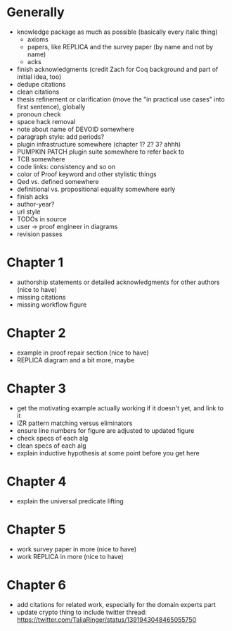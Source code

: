 

# Generally

- knowledge package as much as possible (basically every italic thing)
  + axioms
  + papers, like REPLICA and the survey paper (by name and not by name)
  + acks
- finish acknowledgments (credit Zach for Coq background and part of initial idea, too)
- dedupe citations
- clean citations
- thesis refinement or clarification (move the "in practical use cases" into first sentence), globally
- pronoun check
- space hack removal
- note about name of DEVOID somewhere
- paragraph style: add periods?
- plugin infrastructure somewhere (chapter 1? 2? 3? ahhh)
- PUMPKIN PATCH plugin suite somewhere to refer back to
- TCB somewhere
- code links: consistency and so on
- color of Proof keyword and other stylistic things
- Qed vs. defined somewhere
- definitional vs. propositional equality somewhere early
- finish acks
- author-year?
- url style
- TODOs in source
- user -> proof engineer in diagrams
- revision passes

# Chapter 1

- authorship statements or detailed acknowledgments for other authors (nice to have)
- missing citations
- missing workflow figure

# Chapter 2

- example in proof repair section (nice to have)
- REPLICA diagram and a bit more, maybe

# Chapter 3

- get the motivating example actually working if it doesn't yet, and link to it
- IZR pattern matching versus eliminators
- ensure line numbers for figure are adjusted to updated figure
- check specs of each alg
- clean specs of each alg
- explain inductive hypothesis at some point before you get here

# Chapter 4

- explain the universal predicate lifting

# Chapter 5

- work survey paper in more (nice to have)
- work REPLICA in more (nice to have)

# Chapter 6

- add citations for related work, especially for the domain experts part
- update crypto thing to include twitter thread: https://twitter.com/TaliaRinger/status/1391943048465055750

